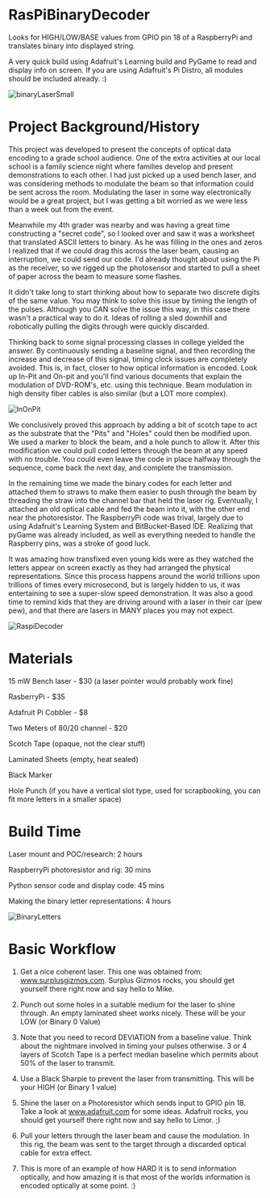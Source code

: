 RasPiBinaryDecoder
==================

Looks for HIGH/LOW/BASE values from GPIO pin 18 of a RaspberryPi and translates binary into displayed string.

A very quick build using Adafruit's Learning build and PyGame to read and display info on screen. If you are using Adafruit's Pi Distro, all modules should be included already. :) 

![binaryLaserSmall](http://gipper.github.com/RasPiBinaryDecoder/images/binaryLaserSmall.png)


Project Background/History
==================

This project was developed to present the concepts of optical data encoding to a grade school audience. One of the extra activities at our local school is a family science night where families develop and present demonstrations to each other. I had just picked up a used bench laser, and was considering methods to modulate the beam so that information could be sent across the room. Modulating the laser in some way electronically would be a great project, but I was getting a bit worried as we were less than a week out from the event.

Meanwhile my 4th grader was nearby and was having a great time constructing a "secret code", so I looked over and saw it was a worksheet that translated ASCII letters to binary. As he was filling in the ones and zeros I realized that if we could drag this across the laser beam, causing an interruption, we could send our code. I'd already thought about using the Pi as the receiver, so we rigged up the photosensor and started to pull a sheet of paper across the beam to measure some flashes.

It didn't take long to start thinking about how to separate two discrete digits of the same value. You may think to solve this issue by timing the length of the pulses. Although you CAN solve the issue this way, in this case there wasn't a practical way to do it. Ideas of rolling a sled downhill and robotically pulling the digits through were quickly discarded.

Thinking back to some signal processing classes in college yielded the answer. By continuously sending a baseline signal, and then recording the increase and decrease of this signal, timing clock issues are completely avoided. This is, in fact, closer to how optical information is encoded. Look up In-Pit and On-pit and you'll find various documents that explain the modulation of DVD-ROM's, etc. using this technique. Beam modulation in high density fiber cables is also similar (but a LOT more complex).

![InOnPit](http://gipper.github.com/RasPiBinaryDecoder/images/InOnPit.png)

We conclusively proved this approach by adding a bit of scotch tape to act as the substrate that the "Pits" and "Holes" could then be modified upon. We used a marker to block the beam, and a hole punch to allow it. After this modification we could pull coded letters through the beam at any speed with no trouble. You could even leave the code in place halfway through the sequence, come back the next day, and complete the transmission.

In the remaining time we made the binary codes for each letter and attached them to straws to make them easier to push through the beam by threading the straw into the channel bar that held the laser rig. Eventually, I attached an old optical cable and fed the beam into it, with the other end near the photoresistor. The RaspberryPi code was trival, largely due to using Adafruit's Learning System and BitBucket-Based IDE. Realizing that pyGame was already included, as well as everything needed to handle the Raspberry pins, was a stroke of good luck.

It was amazing how transfixed even young kids were as they watched the letters appear on screen exactly as they had arranged the physical representations. Since this process happens around the world trillions upon trillions of times every microsecond, but is largely hidden to us, it was entertaining to see a super-slow speed demonstration. It was also a good time to remind kids that they are driving around with a laser in their car (pew pew), and that there are lasers in MANY places you may not expect.


![RaspiDecoder](http://gipper.github.com/RasPiBinaryDecoder/images/RaspiDecoder.png)

Materials
==================

15 mW Bench laser - $30 (a laser pointer would probably work fine)

RasberryPi - $35

Adafruit Pi Cobbler - $8

Two Meters of 80/20 channel - $20

Scotch Tape (opaque, not the clear stuff)

Laminated Sheets (empty, heat sealed)

Black Marker

Hole Punch (if you have a vertical slot type, used for scrapbooking, you can fit more letters in a smaller space)


Build Time
==================

Laser mount and POC/research: 2 hours

RaspberryPi photoresistor and rig: 30 mins

Python sensor code and display code: 45 mins

Making the binary letter representations: 4 hours


![BinaryLetters](http://gipper.github.com/RasPiBinaryDecoder/images/BinaryLetters.png)


Basic Workflow
==================

1. Get a nice coherent laser. This one was obtained from: www.surplusgizmos.com. Surplus Gizmos rocks, you should get yourself there right now and say hello to Mike.

2. Punch out some holes in a suitable medium for the laser to shine through. An empty laminated sheet works nicely. These will be your LOW (or Binary 0 Value)

3. Note that you need to record DEVIATION from a baseline value. Think about the nightmare involved in timing your pulses otherwise. 3 or 4 layers of Scotch Tape is a perfect median baseline which permits about 50% of the laser to transmit.

4. Use a Black Sharpie to prevent the laser from transmitting. This will be your HIGH (or Binary 1 value)

5. Shine the laser on a Photoresistor which sends input to GPIO pin 18. Take a look at www.adafruit.com for some ideas. Adafruit rocks, you should get yourself there right now and say hello to Limor. ;)

6. Pull your letters through the laser beam and cause the modulation. In this rig, the beam was sent to the target through a discarded optical cable for extra effect.

7. This is more of an example of how HARD it is to send information optically, and how amazing it is that most of the worlds information is encoded optically at some point. :)





